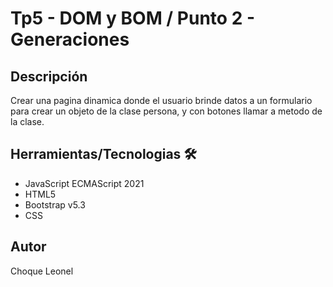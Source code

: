 # Tp5 - DOM y BOM / Punto 2 - Generaciones

## Descripción
Crear una pagina dinamica donde el usuario brinde datos a un formulario para crear un objeto de la clase persona, y con botones llamar a metodo de la clase.

## Herramientas/Tecnologias 🛠

- JavaScript ECMAScript 2021
- HTML5
- Bootstrap v5.3
- CSS

## Autor

Choque Leonel